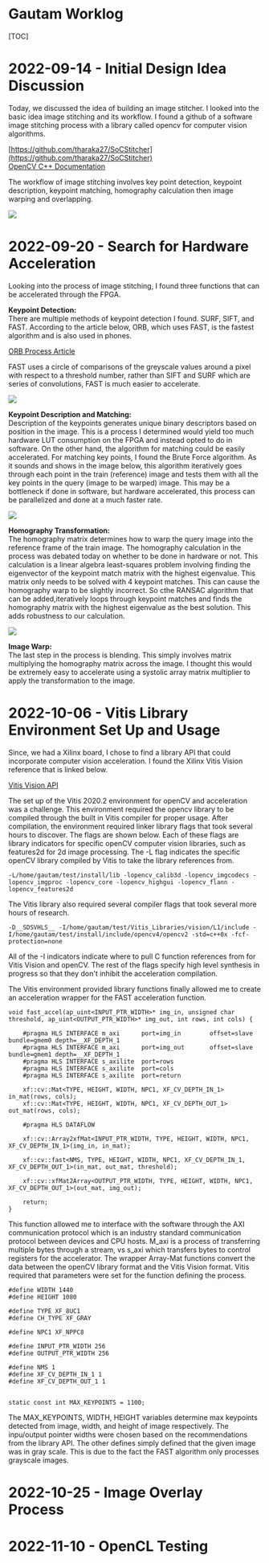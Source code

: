 # Gautam Worklog

[TOC]

# 2022-09-14 - Initial Design Idea Discussion
Today, we discussed the idea of building an image stitcher. I looked into the basic idea image stitching and its workflow. I found a github of a software image stitching process with a library called opencv for computer vision algorithms.

[https://github.com/tharaka27/SoCStitcher](https://github.com/tharaka27/SoCStitcher)  
[OpenCV C++ Documentation](https://www.opencv-srf.com/2017/11/load-and-display-image.html)

The workflow of image stitching involves key point detection, keypoint description, keypoint matching, homography calculation then image warping and overlapping.

![](stitch_process.png)

# 2022-09-20 - Search for Hardware Acceleration
Looking into the process of image stitching, I found three functions that can be accelerated through the FPGA.

**Keypoint Detection:**  
There are multiple methods of keypoint detection I found. SURF, SIFT, and FAST. According to the article below, ORB, which uses FAST, is the fastest algorithm and is also used in phones.

[ORB Process Article](https://medium.com/@deepanshut041/introduction-to-orb-oriented-fast-and-rotated-brief-4220e8ec40cf)  

FAST uses a circle of comparisons of the greyscale values around a pixel with respect to a threshold number, rather than SIFT and SURF which are series of convolutions, FAST is much easier to accelerate.

![](FAST.jpg)

**Keypoint Description and Matching:**  
Description of the keypoints generates unique binary descriptors based on position in the image. This is a process I determined would yield too much hardware LUT consumption on the FPGA and instead opted to do in software. On the other hand, the algorithm for matching could be easily accelerated. For matching key points, I found the Brute Force algorithm. As it sounds and shows in the image below, this algorithm iteratively goes through each point in the train (reference) image and tests them with all the key points in the query (image to be warped) image. This may be a bottleneck if done in software, but hardware accelerated, this process can be parallelized and done at a much faster rate.

![](bruteforce.png)

**Homography Transformation:**  
The homography matrix determines how to warp the query image into the reference frame of the train image. The homography calculation in the process was debated today on whether to be done in hardware or not. This calculation is a linear algebra least-squares problem involving finding the eigenvector of the keypoint match matrix with the highest eigenvalue. This matrix only needs to be solved with 4 keypoint matches. This can cause the homography warp to be slightly incorrect. So cthe RANSAC algorithm that can be added,iteratively loops through keypoint matches and finds the homography matrix with the highest eigenvalue as the best solution. This adds robustness to our calculation.

![](homography.png)

**Image Warp:**  
The last step in the process is blending. This simply involves matrix multiplying the homography matrix across the image. I thought this would be extremely easy to accelerate using a systolic array matrix multiplier to apply the transformation to the image.
 
# 2022-10-06 - Vitis Library Environment Set Up and Usage
Since, we had a Xilinx board, I chose to find a library API that could incorporate computer vision acceleration. I found the Xilinx Vitis Vision reference that is linked below.

[Vitis Vision API](https://xilinx.github.io/Vitis_Libraries/vision/2022.1/api-reference.html)  

The set up of the Vitis 2020.2 environment for openCV and acceleration was a challenge. This environment required the opencv library to be compiled through the built in Vitis compiler for proper usage. After compilation, the environment required linker library flags that took several hours to discover. The flags are shown below. Each of these flags are library indicators for specific openCV computer vision libraries, such as features2d for 2d image processing. The -L flag indicates the specific openCV library compiled by Vitis to take the library references from.  
```
-L/home/gautam/test/install/lib -lopencv_calib3d -lopencv_imgcodecs -lopencv_imgproc -lopencv_core -lopencv_highgui -lopencv_flann -lopencv_features2d
```

The Vitis library also required several compiler flags that took several more hours of research.
```
-D__SDSVHLS__ -I/home/gautam/test/Vitis_Libraries/vision/L1/include -I/home/gautam/test/install/include/opencv4/opencv2 -std=c++0x -fcf-protection=none
```
All of the -I indicators indicate where to pull C function references from for Vitis Vision and openCV. The rest of the flags specify high level synthesis in progress so that they don't inhibit the acceleration compilation.

The Vitis environment provided library functions finally allowed me to create an acceleration wrapper for the FAST acceleration function.

```
void fast_accel(ap_uint<INPUT_PTR_WIDTH>* img_in, unsigned char threshold, ap_uint<OUTPUT_PTR_WIDTH>* img_out, int rows, int cols) {

    #pragma HLS INTERFACE m_axi      port=img_in        offset=slave  bundle=gmem0 depth=__XF_DEPTH_1
    #pragma HLS INTERFACE m_axi      port=img_out       offset=slave  bundle=gmem1 depth=__XF_DEPTH_1
    #pragma HLS INTERFACE s_axilite  port=rows 			          
	#pragma HLS INTERFACE s_axilite  port=cols			  
    #pragma HLS INTERFACE s_axilite  port=return

    xf::cv::Mat<TYPE, HEIGHT, WIDTH, NPC1, XF_CV_DEPTH_IN_1> in_mat(rows, cols);
    xf::cv::Mat<TYPE, HEIGHT, WIDTH, NPC1, XF_CV_DEPTH_OUT_1> out_mat(rows, cols);

    #pragma HLS DATAFLOW

    xf::cv::Array2xfMat<INPUT_PTR_WIDTH, TYPE, HEIGHT, WIDTH, NPC1, XF_CV_DEPTH_IN_1>(img_in, in_mat);

    xf::cv::fast<NMS, TYPE, HEIGHT, WIDTH, NPC1, XF_CV_DEPTH_IN_1, XF_CV_DEPTH_OUT_1>(in_mat, out_mat, threshold);

    xf::cv::xfMat2Array<OUTPUT_PTR_WIDTH, TYPE, HEIGHT, WIDTH, NPC1, XF_CV_DEPTH_OUT_1>(out_mat, img_out);

    return;
}
```

This function allowed me to interface with the software through the AXI communication protocol which is an industry standard communication protocol between devices and CPU hosts. M_axi is a process of transferring multiple bytes through a stream, vs s_axi which transfers bytes to control registers for the accelerator. The wrapper Array-Mat functions convert the data between the openCV library format and the Vitis Vision format. Vitis required that parameters were set for the function defining the process.

```
#define WIDTH 1440
#define HEIGHT 1080

#define TYPE XF_8UC1
#define CH_TYPE XF_GRAY

#define NPC1 XF_NPPC8

#define INPUT_PTR_WIDTH 256
#define OUTPUT_PTR_WIDTH 256

#define NMS 1
#define XF_CV_DEPTH_IN_1 1
#define XF_CV_DEPTH_OUT_1 1


static const int MAX_KEYPOINTS = 1100;
```

The MAX_KEYPOINTS, WIDTH, HEIGHT variables determine max keypoints detected from image, width, and height of image respectively. The inpu/output pointer widths were chosen based on the recommendations from the library API. The other defines simply defined that the given image was in gray scale. This is due to the fact the FAST algorithm only processes grayscale images. 

# 2022-10-25 - Image Overlay Process



# 2022-11-10 - OpenCL Testing

